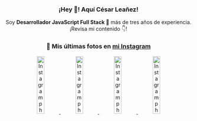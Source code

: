 <div align="center">

<h3>¡Hey 👋! Aquí César Leañez!</h3>

<p>Soy <strong>Desarrollador JavaScript Full Stack 🚀</strong> más de tres años de experiencia.<br />¡Revisa mi contenido 👇!</p>

### 📸 Mis últimas fotos en [mi Instagram](https://instagram.com/cesarsoftware.dev)


<a href='https://instagram.com/p/DKcTQWgxLum' target='_blank'>
  <img width='20%' src='https://instagram.fcmn2-1.fna.fbcdn.net/v/t51.2885-15/503849034_17919602952097059_4092165478866362923_n.jpg?stp=dst-jpg_e35_tt6&efg=eyJ2ZW5jb2RlX3RhZyI6IkZFRUQuaW1hZ2VfdXJsZ2VuLjE0NDB4MTQ0NS5zZHIuZjc1NzYxLmRlZmF1bHRfaW1hZ2UifQ&_nc_ht=instagram.fcmn2-1.fna.fbcdn.net&_nc_cat=103&_nc_oc=Q6cZ2QE7VYXyRua3rYTRJ7aSRiZeMfuZ_P0JgIvriRvOek9xEnNxLb1enG8Bq0ab4-qTlrs&_nc_ohc=TLwKjT_OmjMQ7kNvwFovOHM&_nc_gid=8Bk965KNNQLGhp-6yKCqig&edm=ACWDqb8BAAAA&ccb=7-5&ig_cache_key=MzY0Njg3NDQ4NDgzMDY4MjAyMg%3D%3D.3-ccb7-5&oh=00_AfT5RBeiw1K4vg_pchilEM2NKCar-ZujwJdDv3FvZXsjcw&oe=687F6D65&_nc_sid=ee9879' alt='Instagram photo' />
</a>
<a href='https://instagram.com/p/DKcTCZnuO-S' target='_blank'>
  <img width='20%' src='https://scontent.cdninstagram.com/v/t51.75761-15/503168549_17919602796097059_3346483577265803486_n.jpg?stp=dst-jpg_e15_tt6&_nc_cat=105&ig_cache_key=MzY0Njg3MzUyNjA5NTkwMDU2Mg%3D%3D.3-ccb1-7&ccb=1-7&_nc_sid=58cdad&efg=eyJ2ZW5jb2RlX3RhZyI6InhwaWRzLjE5MTZ4MTA3OC5zZHIifQ%3D%3D&_nc_ohc=NggaOkcs8FwQ7kNvwHFlZP2&_nc_oc=AdntxlA-_m0psEUWmXD53S5MX6vy27941N0PbhMRlpmUnUEsAYtqH9TTx4YLAPpcfQk&_nc_ad=z-m&_nc_cid=0&_nc_zt=23&_nc_ht=scontent.cdninstagram.com&_nc_gid=8Bk965KNNQLGhp-6yKCqig&oh=00_AfRIucZN0esdwqGgLV-dpmHwaFtb-8cgNIDHvFyQx4xNQw&oe=687F73E3' alt='Instagram photo' />
</a>
<a href='https://instagram.com/p/DIt9Oknp-PZ' target='_blank'>
  <img width='20%' src='https://instagram.fcmn2-1.fna.fbcdn.net/v/t51.2885-15/491444712_17914409433097059_55076089485466172_n.jpg?stp=dst-jpg_e35_tt6&efg=eyJ2ZW5jb2RlX3RhZyI6IkZFRUQuaW1hZ2VfdXJsZ2VuLjU1MngzNDEuc2RyLmY3NTc2MS5kZWZhdWx0X2ltYWdlIn0&_nc_ht=instagram.fcmn2-1.fna.fbcdn.net&_nc_cat=103&_nc_oc=Q6cZ2QE7VYXyRua3rYTRJ7aSRiZeMfuZ_P0JgIvriRvOek9xEnNxLb1enG8Bq0ab4-qTlrs&_nc_ohc=GD8RH9BOmq0Q7kNvwG8SDEk&_nc_gid=8Bk965KNNQLGhp-6yKCqig&edm=ACWDqb8BAAAA&ccb=7-5&ig_cache_key=MzYxNTgxNTM1ODA3ODI0Nzg5Nw%3D%3D.3-ccb7-5&oh=00_AfS-gRYBiXKxLu4EdcdEjHxYTZcLy0C89cJneG0OTw1ylw&oe=687F616B&_nc_sid=ee9879' alt='Instagram photo' />
</a>
<a href='https://instagram.com/p/DICt8_ruj1K' target='_blank'>
  <img width='20%' src='https://scontent.cdninstagram.com/v/t51.71878-15/487811720_2261442050918393_7784971145546330846_n.jpg?stp=dst-jpg_e15_tt6&_nc_cat=104&ig_cache_key=MzYwMzY0NDc1NTQ5MDc4MjUzOA%3D%3D.3-ccb1-7&ccb=1-7&_nc_sid=58cdad&efg=eyJ2ZW5jb2RlX3RhZyI6InhwaWRzLjY0MHgxMTU2LnNkciJ9&_nc_ohc=fT05CG7Pn3kQ7kNvwETKWzc&_nc_oc=Adl2ZkI8xqx1RL-1rvdC7Ke0B-mtMTqGtGFJ8dn1XsfkAdOFbzIy-X0IgF_A9cFgabg&_nc_ad=z-m&_nc_cid=0&_nc_zt=23&_nc_ht=scontent.cdninstagram.com&_nc_gid=8Bk965KNNQLGhp-6yKCqig&oh=00_AfSo-xNUFEgEvep6yHwU2DeJtMqoGXVCVmn-2Nde9aqqZQ&oe=687F8664' alt='Instagram photo' />
</a>

</div>
